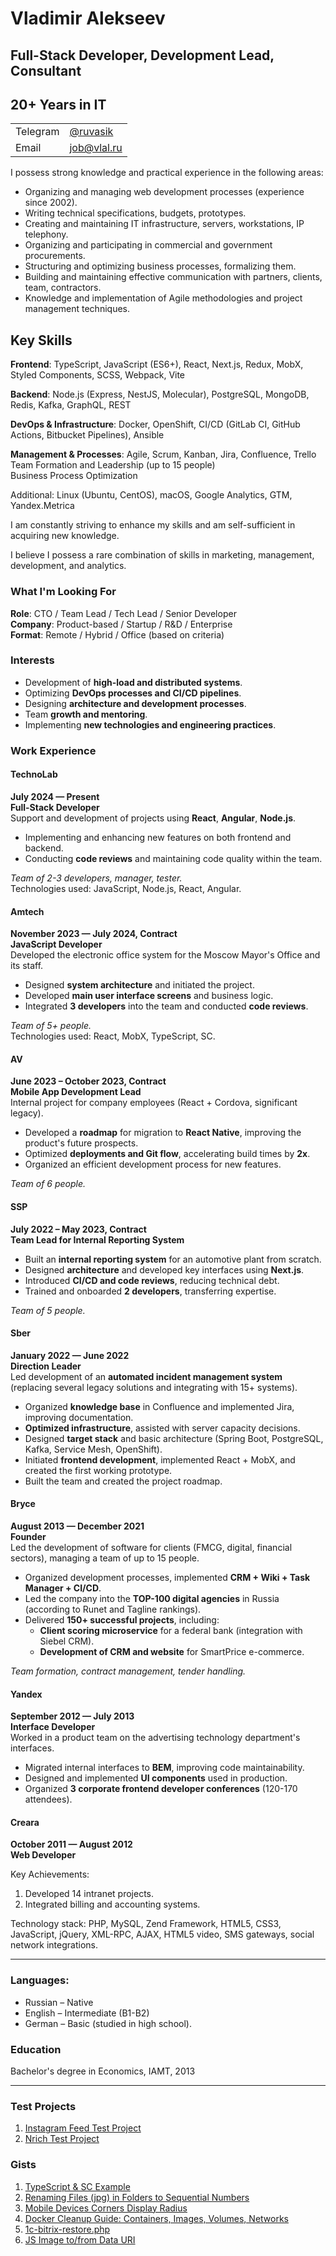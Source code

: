 # Vladimir Alekseev

## Full-Stack Developer, Development Lead, Consultant
## 20+ Years in IT

|          |                                   |
|----------|-----------------------------------|
| Telegram | [@ruvasik](https://t.me/ruvasik)  |
| Email    | [job@vlal.ru](mailto:job@vlal.ru) |

I possess strong knowledge and practical experience in the following areas:
* Organizing and managing web development processes (experience since 2002).
* Writing technical specifications, budgets, prototypes.
* Creating and maintaining IT infrastructure, servers, workstations, IP telephony.
* Organizing and participating in commercial and government procurements.
* Structuring and optimizing business processes, formalizing them.
* Building and maintaining effective communication with partners, clients, team, contractors.
* Knowledge and implementation of Agile methodologies and project management techniques.

## Key Skills

**Frontend**: TypeScript, JavaScript (ES6+), React, Next.js, Redux, MobX, Styled Components, SCSS, Webpack, Vite

**Backend**: Node.js (Express, NestJS, Molecular), PostgreSQL, MongoDB, Redis, Kafka, GraphQL, REST

**DevOps & Infrastructure**: Docker, OpenShift, CI/CD (GitLab CI, GitHub Actions, Bitbucket Pipelines), Ansible

**Management & Processes**: Agile, Scrum, Kanban, Jira, Confluence, Trello  
Team Formation and Leadership (up to 15 people)  
Business Process Optimization

Additional: Linux (Ubuntu, CentOS), macOS, Google Analytics, GTM, Yandex.Metrica

I am constantly striving to enhance my skills and am self-sufficient in acquiring new knowledge.

I believe I possess a rare combination of skills in marketing, management, development, and analytics.

### What I'm Looking For
**Role**: CTO / Team Lead / Tech Lead / Senior Developer  
**Company**: Product-based / Startup / R&D / Enterprise  
**Format**: Remote / Hybrid / Office (based on criteria)

### Interests
* Development of **high-load and distributed systems**.
* Optimizing **DevOps processes and CI/CD pipelines**.
* Designing **architecture and development processes**.
* Team **growth and mentoring**.
* Implementing **new technologies and engineering practices**.

### Work Experience

#### **TechnoLab**
**July 2024 — Present**  
**Full-Stack Developer**  
Support and development of projects using **React**, **Angular**, **Node.js**.
* Implementing and enhancing new features on both frontend and backend.
* Conducting **code reviews** and maintaining code quality within the team.

*Team of 2-3 developers, manager, tester.*  
Technologies used: JavaScript, Node.js, React, Angular.

#### **Amtech**
**November 2023 — July 2024, Contract**  
**JavaScript Developer**  
Developed the electronic office system for the Moscow Mayor's Office and its staff.
* Designed **system architecture** and initiated the project.
* Developed **main user interface screens** and business logic.
* Integrated **3 developers** into the team and conducted **code reviews**.  

*Team of 5+ people.*   
Technologies used: React, MobX, TypeScript, SC.

#### **AV**
**June 2023 – October 2023, Contract**  
**Mobile App Development Lead**  
Internal project for company employees (React + Cordova, significant legacy).
* Developed a **roadmap** for migration to **React Native**, improving the product's future prospects.
* Optimized **deployments and Git flow**, accelerating build times by **2x**.
* Organized an efficient development process for new features.

*Team of 6 people.*

#### **SSP**
**July 2022 – May 2023, Contract**  
**Team Lead for Internal Reporting System**
* Built an **internal reporting system** for an automotive plant from scratch.
* Designed **architecture** and developed key interfaces using **Next.js**.
* Introduced **CI/CD and code reviews**, reducing technical debt.
* Trained and onboarded **2 developers**, transferring expertise.

*Team of 5 people.*

#### **Sber**
**January 2022 — June 2022**  
**Direction Leader**  
Led development of an **automated incident management system** (replacing several legacy solutions and integrating with 15+ systems).
* Organized **knowledge base** in Confluence and implemented Jira, improving documentation.
* **Optimized infrastructure**, assisted with server capacity decisions.
* Designed **target stack** and basic architecture (Spring Boot, PostgreSQL, Kafka, Service Mesh, OpenShift).
* Initiated **frontend development**, implemented React + MobX, and created the first working prototype.
* Built the team and created the project roadmap.

#### **Bryce**
**August 2013 — December 2021**  
**Founder**  
Led the development of software for clients (FMCG, digital, financial sectors), managing a team of up to 15 people.
* Organized development processes, implemented **CRM + Wiki + Task Manager + CI/CD**.
* Led the company into the **TOP-100 digital agencies** in Russia (according to Runet and Tagline rankings).
* Delivered **150+ successful projects**, including:
    - **Client scoring microservice** for a federal bank (integration with Siebel CRM).
    - **Development of CRM and website** for SmartPrice e-commerce.

*Team formation, contract management, tender handling.*

#### **Yandex**
**September 2012 — July 2013**  
**Interface Developer**  
Worked in a product team on the advertising technology department's interfaces.
* Migrated internal interfaces to **BEM**, improving code maintainability.
* Designed and implemented **UI components** used in production.
* Organized **3 corporate frontend developer conferences** (120-170 attendees).

#### **Creara**
**October 2011 — August 2012**  
**Web Developer**

Key Achievements:
1. Developed 14 intranet projects.
2. Integrated billing and accounting systems.

Technology stack: PHP, MySQL, Zend Framework, HTML5, CSS3, JavaScript, jQuery, XML-RPC, AJAX, HTML5 video, SMS gateways, social network integrations.

---

### Languages:
- Russian – Native
- English – Intermediate (B1-B2)
- German – Basic (studied in high school).

### Education
Bachelor's degree in Economics, IAMT, 2013

---

### Test Projects
1. [Instagram Feed Test Project](https://github.com/ruvasik/test-insta-feed)
2. [Nrich Test Project](https://github.com/ruvasik/nrich)

### Gists
1. [TypeScript & SC Example](https://gist.github.com/ruvasik/ebd55d354ededfdd9655d3cc7d0478cf)
2. [Renaming Files (jpg) in Folders to Sequential Numbers](https://gist.github.com/ruvasik/fcc90970a6aaf3a9de780788958cd6de)
3. [Mobile Devices Corners Display Radius](https://gist.github.com/ruvasik/18e511724ebf592e417c5bcae2486cc9)
4. [Docker Cleanup Guide: Containers, Images, Volumes, Networks](https://gist.github.com/ruvasik/c6a79fde1fc65dacd9156677d6df4bc0)
5. [1c-bitrix-restore.php](https://gist.github.com/ruvasik/e1fb3dda5d74c7b99fe875f528f6e700)
6. [JS Image to/from Data URI](https://gist.github.com/ruvasik/f9389fa0454012102eb926514447417b)
